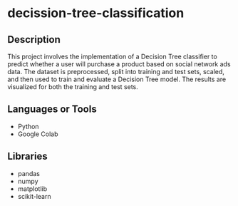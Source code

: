 # decission-tree-classification
## Description
This project involves the implementation of a Decision Tree classifier to predict whether a user will purchase a product based on social network ads data. The dataset is preprocessed, split into training and test sets, scaled, and then used to train and evaluate a Decision Tree model. The results are visualized for both the training and test sets.

## Languages or Tools
- Python
- Google Colab

## Libraries
- pandas
- numpy
- matplotlib
- scikit-learn
